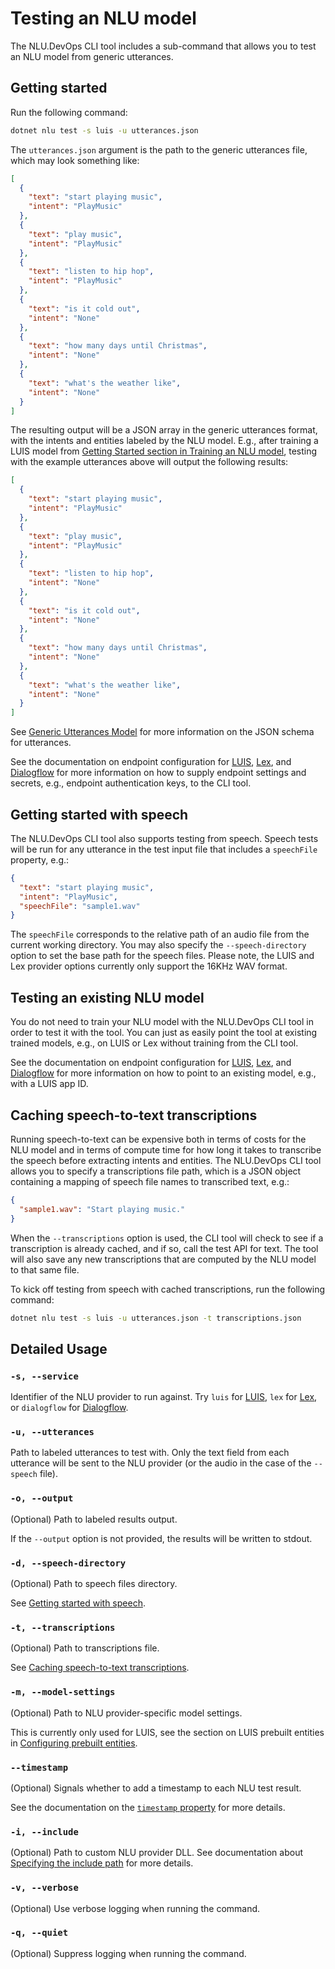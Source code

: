 # Testing an NLU model

The NLU.DevOps CLI tool includes a sub-command that allows you to test an NLU model from generic utterances.

## Getting started

Run the following command:
```bash
dotnet nlu test -s luis -u utterances.json
```

The `utterances.json` argument is the path to the generic utterances file, which may look something like:
```json
[
  {
    "text": "start playing music",
    "intent": "PlayMusic"
  },
  {
    "text": "play music",
    "intent": "PlayMusic"
  },
  {
    "text": "listen to hip hop",
    "intent": "PlayMusic"
  },
  {
    "text": "is it cold out",
    "intent": "None"
  },
  {
    "text": "how many days until Christmas",
    "intent": "None"
  },
  {
    "text": "what's the weather like",
    "intent": "None"
  }
]
```

The resulting output will be a JSON array in the generic utterances format, with the intents and entities labeled by the NLU model. E.g., after training a LUIS model from [Getting Started section in Training an NLU model](Train.md#getting-started), testing with the example utterances above will output the following results:

```json
[
  {
    "text": "start playing music",
    "intent": "PlayMusic"
  },
  {
    "text": "play music",
    "intent": "PlayMusic"
  },
  {
    "text": "listen to hip hop",
    "intent": "None"
  },
  {
    "text": "is it cold out",
    "intent": "None"
  },
  {
    "text": "how many days until Christmas",
    "intent": "None"
  },
  {
    "text": "what's the weather like",
    "intent": "None"
  }
]
```

See [Generic Utterances Model](GenericUtterances.md) for more information on the JSON schema for utterances.

See the documentation on endpoint configuration for [LUIS](LuisEndpointConfiguration.md), [Lex](LexEndpointConfiguration.md), and [Dialogflow](DialogflowEndpointConfiguration.md) for more information on how to supply endpoint settings and secrets, e.g., endpoint authentication keys, to the CLI tool.

## Getting started with speech

The NLU.DevOps CLI tool also supports testing from speech. Speech tests will be run for any utterance in the test input file that includes a `speechFile` property, e.g.:

```json
{
  "text": "start playing music",
  "intent": "PlayMusic",
  "speechFile": "sample1.wav"
}
```

The `speechFile` corresponds to the relative path of an audio file from the current working directory. You may also specify the `--speech-directory` option to set the base path for the speech files. Please note, the LUIS and Lex provider options currently only support the 16KHz WAV format.

## Testing an existing NLU model

You do not need to train your NLU model with the NLU.DevOps CLI tool in order to test it with the tool. You can just as easily point the tool at existing trained models, e.g., on LUIS or Lex without training from the CLI tool.

See the documentation on endpoint configuration for [LUIS](LuisEndpointConfiguration.md), [Lex](LexEndpointConfiguration.md), and [Dialogflow](DialogflowEndpointConfiguration.md) for more information on how to point to an existing model, e.g., with a LUIS app ID.

## Caching speech-to-text transcriptions

Running speech-to-text can be expensive both in terms of costs for the NLU model and in terms of compute time for how long it takes to transcribe the speech before extracting intents and entities. The NLU.DevOps CLI tool allows you to specify a transcriptions file path, which is a JSON object containing a mapping of speech file names to transcribed text, e.g.:

```json
{
  "sample1.wav": "Start playing music."
}
```

When the `--transcriptions` option is used, the CLI tool will check to see if a transcription is already cached, and if so, call the test API for text. The tool will also save any new transcriptions that are computed by the NLU model to that same file.

To kick off testing from speech with cached transcriptions, run the following command:

```bash
dotnet nlu test -s luis -u utterances.json -t transcriptions.json
```

## Detailed Usage

### `-s, --service`
Identifier of the NLU provider to run against. Try `luis` for [LUIS](https://www.luis.ai), `lex` for [Lex](https://aws.amazon.com/lex/), or `dialogflow` for [Dialogflow](https://dialogflow.com).

### `-u, --utterances`
Path to labeled utterances to test with. Only the text field from each utterance will be sent to the NLU provider (or the audio in the case of the `--speech` file).

### `-o, --output`
(Optional) Path to labeled results output.

If the `--output` option is not provided, the results will be written to stdout.

### `-d, --speech-directory`
(Optional) Path to speech files directory.

See [Getting started with speech](#getting-started-with-speech).

### `-t, --transcriptions`
(Optional) Path to transcriptions file.

See [Caching speech-to-text transcriptions](#caching-speech-to-text-transcriptions).

### `-m, --model-settings`
(Optional) Path to NLU provider-specific model settings.

This is currently only used for LUIS, see the section on LUIS prebuilt entities in [Configuring prebuilt entities](LuisModelConfiguration.md#configuring-prebuilt-entities).

### `--timestamp`
(Optional) Signals whether to add a timestamp to each NLU test result.

See the documentation on the [`timestamp` property](UtteranceExtensions.md#returning-timestamps-for-each-query) for more details.

### `-i, --include`
(Optional) Path to custom NLU provider DLL. See documentation about [Specifying the include path](https://github.com/microsoft/NLU.DevOps/blob/master/docs/CliExtensions.md#specifying-the-include-path) for more details.

### `-v, --verbose`

(Optional) Use verbose logging when running the command.

### `-q, --quiet`

(Optional) Suppress logging when running the command.
